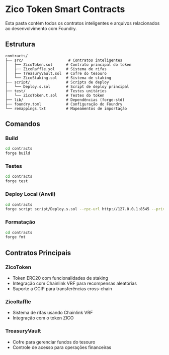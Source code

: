 # Zico Token Smart Contracts

Esta pasta contém todos os contratos inteligentes e arquivos relacionados ao desenvolvimento com Foundry.

## Estrutura

```
contracts/
├── src/                    # Contratos inteligentes
│   ├── ZicoToken.sol      # Contrato principal do token
│   ├── ZicoRaffle.sol     # Sistema de rifas
│   ├── TreasuryVault.sol  # Cofre do tesouro
│   └── ZicoStaking.sol    # Sistema de staking
├── script/                # Scripts de deploy
│   └── Deploy.s.sol       # Script de deploy principal
├── test/                  # Testes unitários
│   └── ZicoToken.t.sol    # Testes do token
├── lib/                   # Dependências (forge-std)
├── foundry.toml           # Configuração do Foundry
└── remappings.txt         # Mapeamentos de importação
```

## Comandos

### Build
```bash
cd contracts
forge build
```

### Testes
```bash
cd contracts
forge test
```

### Deploy Local (Anvil)
```bash
cd contracts
forge script script/Deploy.s.sol --rpc-url http://127.0.0.1:8545 --private-key 0xac0974bec39a17e36ba4a6b4d238ff944bacb478cbed5efcae784d7bf4f2ff80 --broadcast
```

### Formatação
```bash
cd contracts
forge fmt
```

## Contratos Principais

### ZicoToken
- Token ERC20 com funcionalidades de staking
- Integração com Chainlink VRF para recompensas aleatórias
- Suporte a CCIP para transferências cross-chain

### ZicoRaffle
- Sistema de rifas usando Chainlink VRF
- Integração com o token ZICO

### TreasuryVault
- Cofre para gerenciar fundos do tesouro
- Controle de acesso para operações financeiras 